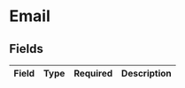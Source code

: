 # Email


## Fields

| Field       | Type        | Required    | Description |
| ----------- | ----------- | ----------- | ----------- |
